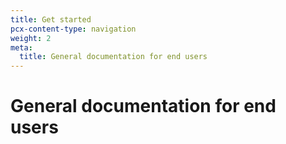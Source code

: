```yaml
---
title: Get started
pcx-content-type: navigation
weight: 2
meta:
  title: General documentation for end users
---
```


# General documentation for end users

<DirectoryListing path="/user-guide"/>
